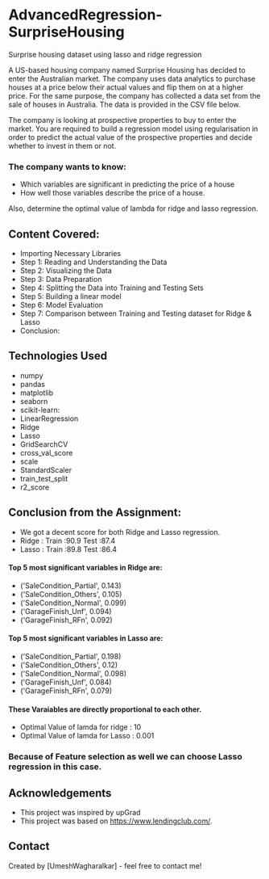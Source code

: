 # AdvancedRegression-SurpriseHousing
 Surprise housing dataset using lasso and ridge regression

A US-based housing company named Surprise Housing has decided to enter the Australian market. The company uses data analytics to purchase houses at a price below their actual values and flip them on at a higher price. For the same purpose, the company has collected a data set from the sale of houses in Australia. The data is provided in the CSV file below.
 
The company is looking at prospective properties to buy to enter the market. You are required to build a regression model using regularisation in order to predict the actual value of the prospective properties and decide whether to invest in them or not.

### The company wants to know:
- Which variables are significant in predicting the price of a house
- How well those variables describe the price of a house.

 Also, determine the optimal value of lambda for ridge and lasso regression.

## Content Covered:
- Importing Necessary Libraries
- Step 1: Reading and Understanding the Data
- Step 2: Visualizing the Data
- Step 3: Data Preparation
- Step 4: Splitting the Data into Training and Testing Sets
- Step 5: Building a linear model
- Step 6: Model Evaluation
- Step 7: Comparison between Training and Testing dataset for Ridge & Lasso
- Conclusion:

## Technologies Used
- numpy
- pandas
- matplotlib
- seaborn
- scikit-learn:
- LinearRegression
- Ridge
- Lasso
- GridSearchCV
- cross_val_score
- scale
- StandardScaler
- train_test_split
- r2_score
  
## Conclusion from the Assignment:
- We got a decent score for both Ridge and Lasso regression.
- Ridge : Train :90.9    Test :87.4
- Lasso : Train :89.8    Test :86.4

#### Top 5 most significant variables in Ridge are:

- ('SaleCondition_Partial', 0.143)
- ('SaleCondition_Others', 0.105)
- ('SaleCondition_Normal', 0.099)
- ('GarageFinish_Unf', 0.094)
- ('GarageFinish_RFn', 0.092)

#### Top 5 most significant variables in Lasso are:

- ('SaleCondition_Partial', 0.198)
- ('SaleCondition_Others', 0.12)
- ('SaleCondition_Normal', 0.098)
- ('GarageFinish_Unf', 0.084)
- ('GarageFinish_RFn', 0.079)


#### These Varaiables are directly proportional to each other.

- Optimal Value of lamda for ridge : 10
- Optimal Value of lamda for Lasso : 0.001

### Because of Feature selection as well we can choose Lasso regression in this case.

## Acknowledgements
- This project was inspired by upGrad
- This project was based on https://www.lendingclub.com/.


## Contact
Created by [UmeshWagharalkar] - feel free to contact me!
